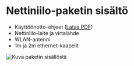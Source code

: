 # Nettiniilo-paketin sisältö

- Käyttöönotto-ohjeet ([Lataa PDF](https://dl.dropboxusercontent.com/u/13648061/nettiniilo-kayttoonotto.pdf))
- Nettiniilo-laite ja virtalähde
- WLAN-antenni
- 1m ja 2m ethernet-kaapelit

![Kuva paketin sisällöstä](http://placehold.it/600x300 "Nettiniilo-paketin sisältö")